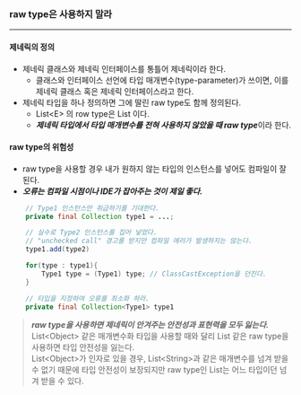 ### raw type은 사용하지 말라
---

#### 제네릭의 정의
- 제네릭 클래스와 제네릭 인터페이스를 통틀어 제네릭이라 한다.
  - 클래스와 인터페이스 선언에 타입 매개변수(type-parameter)가 쓰이면, 이를 제네릭 클래스 혹은 제네릭 인터페이스라고 한다.
- 제네릭 타입을 하나 정의하면 그에 딸린 raw type도 함께 정의된다.
  - List\<E\> 의 row type은 List 이다.
  - ***제네릭 타입에서 타입 매개변수를 전혀 사용하지 않았을 때 raw type***이라 한다.

#### raw type의 위험성
- raw type을 사용할 경우 내가 원하지 않는 타입의 인스턴스를 넣어도 컴파일이 잘된다.
- ***오류는 컴파일 시점이나 IDE가 잡아주는 것이 제일 좋다.***
```java
    // Type1 인스턴스만 취급하기를 기대한다.
    private final Collection type1 = ...;

    // 실수로 Type2 인스턴스를 집어 넣었다.
    // "unchecked call" 경고를 받지만 컴파일 에러가 발생하지는 않는다.
    type1.add(type2)

    for(type : type1){
        Type1 type = (Type1) type; // ClassCastException을 던진다.
    }

    // 타입을 지정하여 오류를 최소화 하라.
    private final Collection<Type1> type1
```
> ***raw type을 사용하면 제네릭이 안겨주는 안전성과 표현력을 모두 잃는다.*** <br/>
> List\<Object\> 같은 매개변수화 타입을 사용할 때와 달리 List 같은 raw type을 사용하면 타입 안전성을 잃는다. <br/>
> List\<Object\>가 인자로 있을 경우, List\<String\>과 같은 매개변수를 넘겨 받을 수 없기 때문에 타입 안전성이 보장되지만 raw type인 List는 어느 타입이던 넘겨 받을 수 있다. 

  

